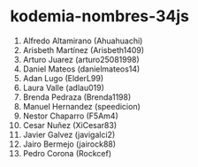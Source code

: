 # kodemia-nombres-34js

1. Alfredo Altamirano (Ahuahuachi)
2. Arisbeth Martínez (Arisbeth1409)
3. Arturo Juarez (arturo25081998)
4. Daniel Mateos (danielmateos14)
5. Adan Lugo (ElderL99)
6. Laura Valle (adlau019)
7. Brenda Pedraza (Brenda1198)
8. Manuel Hernandez (speedicion)
9. Nestor Chaparro (F5Am4)
10. Cesar Nuñez (XiCesar83)
11. Javier Galvez (javigalci2)
12. Jairo Bermejo (jairock88)
13. Pedro Corona (Rockcef)